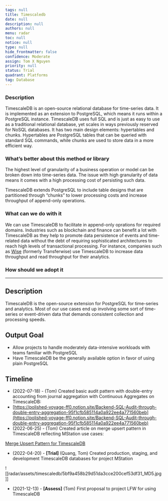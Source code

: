 ```yaml
---
tags: null
title: Timescaledb
date: null
description: null
authors: null
menu: radar
toc: null
notice: null
type: null
hide_frontmatter: false
confidence: Moderate
assign: Tom X Nguyen
priority: null
status: Trial
quadrant: Platforms
tag: Database
---
```


### Description

TimescaleDB is an open-source relational database for time-series data. It is implemented as an extension to PostgreSQL, which means it runs within a PostgreSQL instance. TimescaleDB uses full SQL and is just as easy to use as a traditional relational database, yet scales in ways previously reserved for NoSQL databases. It has two main design elements: hypertables and chunks. Hypertables are PostgreSQL tables that can be queried with standard SQL commands, while chunks are used to store data in a more efficient way.

### What’s better about this method or library

The highest level of granularity of a business operation or model can be broken down into time-series data. The issue with high granularity of data means it comes with a high processing cost of persisting such data.

TimescaleDB extends PostgreSQL to include table designs that are partitioned through “chunks” to lower processing costs and increase throughput of append-only operations.

### What can we do with it

We can use TimescaleDB to facilitate in append-only oprations for required domains. Industries such as blockchain and finance can benefit a lot with TimescaleDB as they help to promote data persistence of events and time-related data without the debt of requiring sophisticated architectures to reach high levels of transactional processing. For instance, companies such as [Wise](https://www.timescale.com/case-studies/wise/) (formerly Transferwise) use TimescaleDB to increase data throughput and read throughput for their analytics.

### How should we adopt it


<!-- child_database cfa596ad-cd45-47cc-841d-32f92aa91c03 -->


---

## Description

TimescaleDB is the open-source extension for PostgreSQL for time-series and analytics. Most of our use cases end up involving some sort of time-series or event-driven data that demands consistent collection and processing speeds.

## Output Goal

* Allow projects to handle moderately data-intensive workloads with teams familiar with PostgreSQL
* Have TimescaleDB be the generally available option in favor of using plain PostgreSQL

## Timeline

* (2022-07-18) - (Tom) Created basic audit pattern with double-entry accounting from journal aggregation with Continuous Aggregates on TimescaleDB:
* [https://polished-voyage-ff0.notion.site/Backend-SQL-Audit-through-double-entry-aggregation-95f1cfb585114a0a922ee4a771560beb](https://polished-voyage-ff0.notion.site/Backend-SQL-Audit-through-double-entry-aggregation-95f1cfb585114a0a922ee4a771560beb)
* (2022-06-25) - (Tom) Created article on merge upsert pattern in TimescaleDB reflecting MStation use cases: 

[Merge Upsert Pattern for TimescaleDB](https://monotykamary.hashnode.dev/a-merge-upsert-pattern-for-timescaledb)

* (2022-04-20) - **[Trial]** (Quang, Tom) Created production, staging, and development TimescaleDB databases for project MStation

![[radar/assets/timescaledb/5bf9a458b29d51da3cce200cef53df31_MD5.jpg]]

* (2021-12-13) - **[Assess]** (Tom) First proposal to project LFW for using TimescaleDB